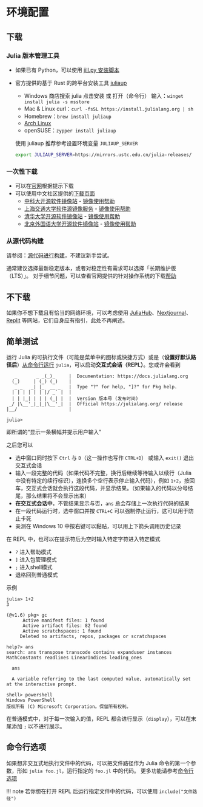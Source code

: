 # 环境配置
## 下载
### Julia 版本管理工具
* 如果已有 Python，可以使用 [jill.py 安装脚本](https://cn.julialang.org/downloads/#julia_%E4%B8%80%E9%94%AE%E5%AE%89%E8%A3%85) 
* 官方提供的基于 Rust 的跨平台安装工具 [juliaup](https://github.com/JuliaLang/juliaup)
	* Windows 商店搜索 julia 点击安装 或 打开（命令行） 输入：`winget install julia -s msstore`
	* Mac & Linux curl：`curl -fsSL https://install.julialang.org | sh`
	* Homebrew：`brew install juliaup`
	* [Arch Linux](https://aur.archlinux.org/packages/juliaup)
	* openSUSE：`zypper install juliaup`
	
	使用 juliaup 推荐参考设置环境变量 `JULIAUP_SERVER`
	``` bash
	export JULIAUP_SERVER=https://mirrors.ustc.edu.cn/julia-releases/
	```

### 一次性下载
* 可以在[官网](https://julialang.org/downloads/)根据提示下载
* 可以使用中文社区提供的[下载页面](https://cn.julialang.org/downloads/)
	* [中科大开源软件镜像站](https://mirrors.ustc.edu.cn/julia-releases/) - [镜像使用帮助](https://mirrors.ustc.edu.cn/help/julia.html)
	* [上海交通大学软件源镜像服务](https://mirrors.sjtug.sjtu.edu.cn/julia-releases/) - [镜像使用帮助](https://mirrors.sjtug.sjtu.edu.cn/docs/julia)
	* [清华大学开源软件镜像站](https://mirrors.tuna.tsinghua.edu.cn/help/julia-releases/) - [镜像使用帮助](https://mirrors.tuna.tsinghua.edu.cn/help/julia-releases/)
	* [北京外国语大学开源软件镜像站](https://mirrors.bfsu.edu.cn/help/julia-releases/) - [镜像使用帮助](https://mirrors.bfsu.edu.cn/help/julia-releases/)

### 从源代码构建
请参阅：[源代码进行构建](https://github.com/JuliaLang/julia#building-julia)，不建议新手尝试。

通常建议选择最新稳定版本，或者对稳定性有需求可以选择「长期维护版（LTS）」。
对于细节问题，可以查看官网提供的针对操作系统的下载[帮助](https://julialang.org/downloads/platform/)

## 不下载
如果你不想下载且有恰当的网络环境，可以考虑使用 [JuliaHub](https://juliahub.com/)、[Nextjournal](https://nextjournal.com/)、[Replit](https://replit.com/languages/julia) 等网站，它们自身应有指引，此处不再阐述。

## 简单测试
运行 Julia 的可执行文件（可能是菜单中的图标或快捷方式）或是（**设置好默认路径后**）[从命令行运行](../knowledge/cli.md#打开系统命令行) `julia`，可以启动**交互式会话（REPL）**。您或许会看到

```plain
   _       _ _(_)_     |  Documentation: https://docs.julialang.org
  (_)     | (_) (_)    |
   _ _   _| |_  __ _   |  Type "?" for help, "]?" for Pkg help.
  | | | | | | |/ _` |  |
  | | |_| | | | (_| |  |  Version 版本号 (发布时间)
 _/ |\__'_|_|_|\__'_|  |  Official https://julialang.org/ release
|__/                   |

julia>
```

即所谓的“显示一条横幅并提示用户输入”

之后您可以
- 选中窗口同时按下 `Ctrl` 与 `D`（这一操作也写作 `CTRL+D`） 或输入 `exit()` 退出交互式会话
- 输入一段完整的代码（如果代码不完整，换行后继续等待输入以续行（Julia 中没有特定的续行标识），连换多个空行表示停止输入代码），例如 `1+2`，按回车，交互式会话就会执行这段代码，并显示结果。（如果输入的代码以分号结尾，那么结果将不会显示出来）
- **在交互式会话中**，不管结果显示与否，`ans` 总会存储上一次执行代码的结果
- 在一段代码运行时，选中窗口并按 `CTRL+C` 可以强制停止运行，这可以用于防止卡死
- 亲测在 Windows 10 中按右键可以黏贴，可以用上下箭头调用历史记录

在 REPL 中，也可以在提示符后为空时输入特定字符进入特定模式
- `?` 进入帮助模式
- `]` 进入包管理模式
- `;` 进入shell模式
- 退格回到普通模式

示例
```julia-repl
julia> 1+2
3

(@v1.6) pkg> gc
      Active manifest files: 1 found
      Active artifact files: 82 found
      Active scratchspaces: 1 found
     Deleted no artifacts, repos, packages or scratchspaces

help?> ans
search: ans transpose transcode contains expanduser instances MathConstants readlines LinearIndices leading_ones

  ans

  A variable referring to the last computed value, automatically set at the interactive prompt.

shell> powershell
Windows PowerShell
版权所有 (C) Microsoft Corporation。保留所有权利。
```

在普通模式中，对于每一次输入的值，REPL 都会进行显示（`display`），可以在末尾添加 `;` 以不进行展示。

## 命令行选项
如果想非交互式地执行文件中的代码，可以把文件路径作为 Julia 命令的第一个参数，形如 `julia foo.jl`，运行指定的 `foo.jl` 中的代码。
更多功能请参考[命令行选项](https://docs.juliacn.com/latest/manual/command-line-options/#command-line-options)

!!! note
	若你想在打开 REPL 后运行指定文件中的代码，可以使用 `include("文件路径")`

[^1]: https://discourse.juliacn.com/t/topic/159
